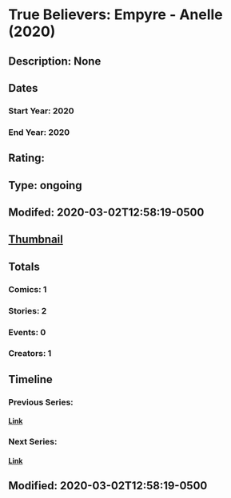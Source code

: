 # True Believers: Empyre - Anelle (2020)
## Description: None
## Dates
### Start Year: 2020
### End Year: 2020
## Rating: 
## Type: ongoing
## Modifed: 2020-03-02T12:58:19-0500
## [Thumbnail](http://i.annihil.us/u/prod/marvel/i/mg/b/40/image_not_available.jpg)
## Totals
### Comics: 1
### Stories: 2
### Events: 0
### Creators: 1
## Timeline
### Previous Series: 
#### [Link]()
### Next Series: 
#### [Link]()
## Modified: 2020-03-02T12:58:19-0500